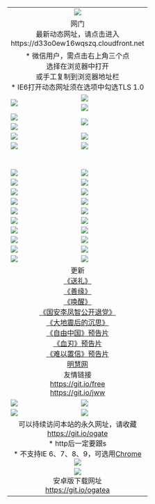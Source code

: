 ﻿<table>
  <tr></tr>
  <tr><td colspan=2 align=center><img src="https://cloud.githubusercontent.com/assets/11880933/13434984/f430fae2-e012-11e5-814f-c2df1e82b247.jpg" /></td></tr>
  <tr><td colspan=2 align=center>网门<br>最新动态网址，请点击进入
<br>https://d33o0ew16wqszq.cloudfront.net
    </td>
  </tr>
  <tr>
    <td colspan=2 align=center>* 微信用户，需点击右上角三个点<br>选择在浏览器中打开<br>或手工复制到浏览器地址栏
    <br>* IE6打开动态网址须在选项中勾选TLS 1.0</td>
  </tr>
  <tr>
    <td rowspan=2><a href="https://d33o0ew16wqszq.cloudfront.net/ogUP.aspx?name=11DKC.mp4&list=11DKC" target="_blank"><img src="https://d33o0ew16wqszq.cloudfront.net/Up/11DKC1.jpg" /></a></td> 
    <td><div><a href="https://d33o0ew16wqszq.cloudfront.net/ogUP.aspx?name=LRWS.mp4&list=LRWS" target="_blank"><img src="https://d33o0ew16wqszq.cloudfront.net/Up/LRWS.jpg" /></a></td>
   </tr>
  <tr>
    <td><a href="https://d33o0ew16wqszq.cloudfront.net/ogNiceVedio.aspx" target="_blank"><img src="https://d33o0ew16wqszq.cloudfront.net/Up/11TGKDY.jpg" /></a></td>
  </tr>
  <tr>
    <td><a href="https://d33o0ew16wqszq.cloudfront.net/ogUP.aspx?name=JQR.mp4&count=2" target="_blank"><img src="https://d33o0ew16wqszq.cloudfront.net/Up/JQR.jpg" /></a></td>   
    <td rowspan=2><a href="https://d33o0ew16wqszq.cloudfront.net/ogUP.aspx?name=JP.mp4&count=9" target="_blank"><img src="https://d33o0ew16wqszq.cloudfront.net/Up/JP.jpg" /></td>
  </tr>
  <tr>
    <td><a href="https://d33o0ew16wqszq.cloudfront.net/ogUP.aspx?name=WH.mp4" target="_blank"><img src="https://d33o0ew16wqszq.cloudfront.net/Up/WH.jpg" /></a></td>
  </tr>
  <tr>
    <td><a href="https://d33o0ew16wqszq.cloudfront.net/ogUP.aspx?name=SSZJ.mp4&list=SSZJ" target="_blank"><img src="https://d33o0ew16wqszq.cloudfront.net/Up/SSZJ.jpg" /></a></td>
    <td><a href="https://d33o0ew16wqszq.cloudfront.net/ogUP.aspx?name=1XQK.mp4&count=13" target="_blank"><img src="https://d33o0ew16wqszq.cloudfront.net/Up/1XQK.jpg" /></a</td>
  </tr>
  <tr>
    <td><a href="https://d33o0ew16wqszq.cloudfront.net/ogUP.aspx?name=ZY.mp4&count=2015|16" target="_blank"><img src="https://d33o0ew16wqszq.cloudfront.net/Up/ZY.jpg" /></a</td>
    <td><a href="https://d33o0ew16wqszq.cloudfront.net/ogUP.aspx?name=XTFY.mp4&count=B|2,A|24" target="_blank"><img src="https://d33o0ew16wqszq.cloudfront.net/Up/XTFY.jpg" /></a></td>
  </tr>
  <tr height="40">
  </tr>
  <tr>
    <td><a href="https://d33o0ew16wqszq.cloudfront.net/ogUP.aspx?name=4EE/QQ.mp4&list=4EEQQ" target="_blank"><img src="https://d33o0ew16wqszq.cloudfront.net/Up/4EE/QQ0.jpg"/></a></td>
    <td><a href="https://d33o0ew16wqszq.cloudfront.net/ogUP.aspx?name=4EE/HQ.mp4&list=4EEHQ" target="_blank"><img src="https://d33o0ew16wqszq.cloudfront.net/Up/4EE/HQ0.jpg"/></a></td>
  </tr>
  <tr>
    <td><a href="https://d33o0ew16wqszq.cloudfront.net/ogUP.aspx?name=4EE/ZG.mp4&list=4EEZG" target="_blank"><img src="https://d33o0ew16wqszq.cloudfront.net/Up/4EE/ZG0.jpg"/></a></td>
    <td><a href="https://d33o0ew16wqszq.cloudfront.net/ogUP.aspx?name=4EE/DJ.mp4&list=4EEDJ" target="_blank"><img src="https://d33o0ew16wqszq.cloudfront.net/Up/4EE/DJ0.jpg"/></a></td>
  </tr>
  <tr>
    <td><a href="https://d33o0ew16wqszq.cloudfront.net/ogUP.aspx?name=4EE/GX.mp4&list=4EEGX" target="_blank"><img src="https://d33o0ew16wqszq.cloudfront.net/Up/4EE/GX0.jpg"/></a></td>
    <td><a href="https://d33o0ew16wqszq.cloudfront.net/ogUP.aspx?name=4EE/HD.mp4&list=4EEHD" target="_blank"><img src="https://d33o0ew16wqszq.cloudfront.net/Up/4EE/HD0.jpg"/></a></td>
  </tr>
  <tr>
    <td><a href="https://d33o0ew16wqszq.cloudfront.net/ogUP.aspx?name=4EE/TX.mp4&list=4EETX" target="_blank"><img src="https://d33o0ew16wqszq.cloudfront.net/Up/4EE/TX0.jpg"/></a></td>
    <td><a href="https://d33o0ew16wqszq.cloudfront.net/ogUP.aspx?name=4EE/WZ.mp4&list=4EEWZ" target="_blank"><img src="https://d33o0ew16wqszq.cloudfront.net/Up/4EE/WZ0.jpg"/></a></td>
  </tr>
  <tr>
    <td><a href="https://d33o0ew16wqszq.cloudfront.net/onUP.aspx?name=https://d1ni6yqhqrtjo7.cloudfront.net/" target="_blank"><img src="https://d33o0ew16wqszq.cloudfront.net/Up/0DTW.jpg"/></a></td>
    <td><a href="https://d33o0ew16wqszq.cloudfront.net/onUP.aspx?name=https://d240ns8up8earz.cloudfront.net/acenter/" target="_blank"><img src="https://d33o0ew16wqszq.cloudfront.net/Up/0TDW.jpg" /></a></td>
  </tr>
  <tr>
    <td><a href="https://d33o0ew16wqszq.cloudfront.net/onUP.aspx?name=https://d4508d6vomz2p.cloudfront.net/gb/nsc413.htm" target="_blank"><img src="https://d33o0ew16wqszq.cloudfront.net/Up/0DJY.jpg" /></a></td>
    <td><a href="https://d33o0ew16wqszq.cloudfront.net/onUP.aspx?name=https://d4apjbhkuxer1.cloudfront.net/xtr/gb/prog204.html" target="_blank"><img src="https://d33o0ew16wqszq.cloudfront.net/Up/0XTR.jpg" /></a></td>
  </tr>
  <tr>
    <td><a href="https://d33o0ew16wqszq.cloudfront.net/onUP.aspx?name=https://d3aj00iefsmfgc.cloudfront.net/" target="_blank"><img src="https://d33o0ew16wqszq.cloudfront.net/Up/0MHW.jpg" /></a></td>
    <td><a href="https://d33o0ew16wqszq.cloudfront.net/onUP.aspx?name=https://d20wz7qt14x5d2.cloudfront.net/" target="_blank"><img src="https://d33o0ew16wqszq.cloudfront.net/Up/0ZJW.jpg" /></a></td>
  </tr>
  <tr>
    <td><a href="https://d33o0ew16wqszq.cloudfront.net/ogUP.aspx?name=0FG.zip" target="_blank"><img src="https://d33o0ew16wqszq.cloudfront.net/Up/0FG.jpg" /></a></td>
    <td><a href="https://d33o0ew16wqszq.cloudfront.net/ogUP.aspx?name=0FGA.apk" target="_blank"><img src="https://d33o0ew16wqszq.cloudfront.net/Up/0FGA.jpg" /></a></td>
  </tr>
  <tr>
    <td><a href="https://d33o0ew16wqszq.cloudfront.net/ogUP.aspx?name=0U.zip" target="_blank"><img src="https://d33o0ew16wqszq.cloudfront.net/Up/0U.jpg" /></a></td>
    <td><a href="https://d33o0ew16wqszq.cloudfront.net/ogUP.aspx?name=0UA.apk" target="_blank"><img src="https://d33o0ew16wqszq.cloudfront.net/Up/0UA.jpg" /></a></td>
  </tr>
  <tr>
    <td><a href="https://d33o0ew16wqszq.cloudfront.net/ogUP.aspx?name=0iPPOTV.zip" target="_blank"><img src="https://d33o0ew16wqszq.cloudfront.net/Up/0iPPOTV.jpg" /></a></td>
    <td><a href="https://d33o0ew16wqszq.cloudfront.net/ogUP.aspx?name=0iNTD.apk" target="_blank"><img src="https://d33o0ew16wqszq.cloudfront.net/Up/0iNTD.jpg" /></a></td>
  </tr>
  <tr>
    <td colspan=2 align=center>更新<br>
      <a href="https://d33o0ew16wqszq.cloudfront.net/ogUP.aspx?name=4ESL.mp4" target="_blank">《送礼》</a><br>
      <a href="https://d33o0ew16wqszq.cloudfront.net/ogUP.aspx?name=4ESY.mp4" target="_blank">《善缘》</a><br>
      <a href="https://d33o0ew16wqszq.cloudfront.net/ogUP.aspx?name=4EHX.mp4" target="_blank">《唤醒》</a><br>
      <a href="https://d33o0ew16wqszq.cloudfront.net/ogUP.aspx?name=4LFZ.mp4" target="_blank">《国安李凤智公开退党》</a><br>
      <a href="https://d33o0ew16wqszq.cloudfront.net/ogUP.aspx?name=4DDZHDCS.mp4" target="_blank">《大地震后的沉思》</a><br>
      <a href="https://d33o0ew16wqszq.cloudfront.net/ogUP.aspx?name=11ZYZG0.mp4" target="_blank">《自由中国》预告片</a><br>
      <a href="https://d33o0ew16wqszq.cloudfront.net/ogUP.aspx?name=11XR.mp4" target="_blank">《血刃》预告片</a><br>
      <a href="https://d33o0ew16wqszq.cloudfront.net/ogUP.aspx?name=11NYZX.mp4&count=2" target="_blank">《难以置信》预告片</a><br>
      <a href="https://d33o0ew16wqszq.cloudfront.net/onUP.aspx?name=https://www.minghui.org/" target="_blank">明慧网</a><br>
      友情链接<br>
      <a href="https://d33o0ew16wqszq.cloudfront.net/onUP.aspx?name=https://git.io/free" target="_blank">https://git.io/free</a><br>
      <a href="https://d33o0ew16wqszq.cloudfront.net/onUP.aspx?name=https://git.io/jww" target="_blank">https://git.io/jww</a></td>
    </td>
  </tr>
  <tr>
    <td><a href="https://d33o0ew16wqszq.cloudfront.net/ogNice.aspx" target="_blank"><img src="https://d33o0ew16wqszq.cloudfront.net/Up/0WCYY.jpg" /></a></td>
    <td><a href="https://d33o0ew16wqszq.cloudfront.net/onCO.aspx?ob=600事物&op=增删改&args=WH1~%23类型6新闻%7c%23类型6评论&mode=" target="_blank"><img src="https://d33o0ew16wqszq.cloudfront.net/Up/0WZTT.jpg" /></a></td> 
  </tr>
  <tr>
    <td><a href="https://d33o0ew16wqszq.cloudfront.net/ogDY.aspx" target="_blank"><img src="https://d33o0ew16wqszq.cloudfront.net/Up/0FK.jpg" /></a></td>
    <td><a href="https://d33o0ew16wqszq.cloudfront.net/ogST.aspx" target="_blank"><img src="https://d33o0ew16wqszq.cloudfront.net/Up/0ST.jpg" /></a></td> 
  </tr>
  <tr>
    <td colspan=2 align=center>可以持续访问本站的永久网址，请收藏<br/><a href="https://git.io/ogate" target="_blank">https://git.io/ogate</a><br/>* http后一定要跟s<br/>* 不支持IE 6、7、8、9，可选用<a href="https://d33o0ew16wqszq.cloudfront.net/ogUP.aspx?name=0ChromePortable.zip">Chrome</a><br/><a href="https://d33o0ew16wqszq.cloudfront.net/Up/0WMGDL2.png" target="_blank"><img src="https://d33o0ew16wqszq.cloudfront.net/Up/0WMGD2.png"/></a></td>
  </tr>
  <tr>
    <td colspan=2 align=center><a href="https://d33o0ew16wqszq.cloudfront.net/ogUP.aspx?name=0oGate.apk" target="_blank"><img src="https://cloud.githubusercontent.com/assets/11880933/13720399/75e143ee-e842-11e5-9f0a-1421f423c80f.jpg" /></a><br>安卓版下载网址<br><a href="https://git.io/ogatea">https://git.io/ogatea</a></td>
  </tr>
  <!--tr>
    <td colspan=2 align=center>可能失效的动态网址
    </td>
  </tr-->
</table>
